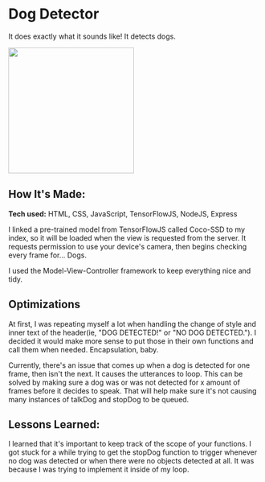 # Dog Detector
It does exactly what it sounds like! It detects dogs.

<!-- **Link to project:** http://recruiters-love-seeing-live-demos.com/ -->

<img src="/images/dog-detector.gif" width="250">

## How It's Made:

**Tech used:** HTML, CSS, JavaScript, TensorFlowJS, NodeJS, Express

I linked a pre-trained model from TensorFlowJS called Coco-SSD to my index, so it will be loaded when the view is requested from the server. It requests permission to use your device's camera, then begins checking every frame for... Dogs.

I used the Model-View-Controller framework to keep everything nice and tidy.

## Optimizations

At first, I was repeating myself a lot when handling the change of style and inner text of the header(ie, "DOG DETECTED!" or "NO DOG DETECTED."). I decided it would make more sense to put those in their own functions and call them when needed. Encapsulation, baby.

Currently, there's an issue that comes up when a dog is detected for one frame, then isn't the next. It causes the utterances to loop. This can be solved by making sure a dog was or was not detected for x amount of frames before it decides to speak. That will help make sure it's not causing many instances of talkDog and stopDog to be queued.

## Lessons Learned:

I learned that it's important to keep track of the scope of your functions. I got stuck for a while trying to get the stopDog function to trigger whenever no dog was detected or when there were no objects detected at all. It was because I was trying to implement it inside of my loop.
